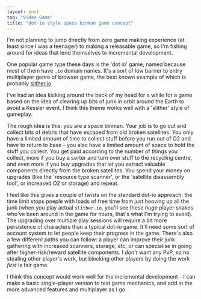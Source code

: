 ```yaml
---
layout: post
tag: "Video Game"
title: "dot-io style space binman game concept"
---
```


I'm not planning to jump directly from zero game making experience (at least
since I was a teenager) to making a releasable game, so I'm fishing around for
ideas that lend themselves to incremental development.

One popular game type these days is the 'dot io' game, named because most of
them have `.io` domain names. It's a sort of low barrier to entry multiplayer
genre of browser game, the best known example of which is probably
[slither.io](http://slither.io).

I've had an idea kicking around the back of my head for a while for a game based
on the idea of clearing up bits of junk in orbit around the Earth to avoid a
Kessler event. I think this theme works well with a 'slither' style of gameplay.

The rough idea is this: you are a space binman. Your job is to go out and
collect bits of debris that have escaped from old broken satellites. You only
have a limited amount of time to collect stuff before you run out of O2 and have
to return to base - you also have a limited amount of space to hold the stuff
you collect. You get paid according to the number of things you collect, more if
you buy a sorter and turn over stuff to the recycling centre, and even more if
you buy upgrades that let you extract valuable components directly from the
broken satellites. You spend your money on upgrades (like the 'resource type
scanner', or the 'satellite disassembly tool', or increased O2 or storage) and
repeat.

I feel like this gives a couple of twists on the standard dot-io approach: the
time limit stops poeple with loads of free time from just hooving up all the
junk (when you play actual `slither.io`, you'll see these *huge* player snakes
who've been around in the game for hours, that's what I'm trying to avoid). The
upgrading over multiple play sessions will require a bit more persistence of
characters than a typical dot-io game. It'll need some sort of account system to
let people keep their progress in the game. There's also a few different paths
you can follow: a player can improve their junk gathering with increased
scanners, storage, etc, or can specialise in going after higher-risk/reward
satellite components. I *don't* want any PvP, so no stealing other player's
work, but blocking other players by doing the work *first* is fair game.

I think this concept would work well for the incremental development - I can
make a basic single-player version to test game mechanics, and add in the more
advanced features and multiplayer as I go.
